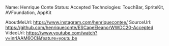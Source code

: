 Name: Henrique Conte
Status: Accepted
Technologies: TouchBar, SpriteKit, AVFoundation, AppKit

AboutMeUrl: https://www.instagram.com/henriquecontee/
SourceUrl: https://github.com/henriqueconte/ESCapeEleanorWWDC20-Accepted
VideoUrl: https://www.youtube.com/watch?v=inrIAAM6OCI&feature=youtu.be

<!---
EXAMPLE
Name: John Appleseed
Status: Submitted <or> Winner <or> Distinguished <or> Rejected
Technologies: SwiftUI, RealityKit, CoreGraphic

AboutMeUrl: https://linkedin.com/in/johnappleseed
SourceUrl: https://github.com/johnappleseed/wwdc2025
VideoUrl: https://youtu.be/ABCDE123456
-->

